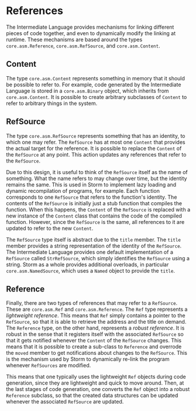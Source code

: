 References
==========

The Intermediate Language provides mechanisms for linking different pieces of code together, and
even to dynamically modify the linking at runtime. These mechanisms are based around the types
`core.asm.Reference`, `core.asm.RefSource`, and `core.asm.Content`.


Content
-------

The type `core.asm.Content` represents something in memory that it should be possible to refer to.
For example, code generated by the Intermediate Language is stored in a `core.asm.Binary` object,
which inherits from `core.asm.Content`. It is possible to create arbitrary subclasses of `Content`
to refer to arbitrary things in the system.


RefSource
---------

The type `core.asm.RefSource` represents something that has an identity, to which one may refer. The
`RefSource` has at most one `Content` that provides the actual target for the reference. It is
possible to replace the `Content` of the `RefSource` at any point. This action updates any
references that refer to the `RefSource`.

Due to this design, it is useful to think of the `RefSource` itself as the name of something. What
the name refers to may change over time, but the identity remains the same. This is used in Storm to
implement lazy loading and dynamic recompilation of programs, for example. Each function corresponds
to one `RefSource` that refers to the function's identity. The contents of the `RefSource` is
initially just a stub function that compiles the function. When this happens, the `Content` of the
`RefSource` is replaced with a new instance of the `Content` class that contains the code of the
compiled function. However, since the `RefSource` is the same, all references to it are updated to
refer to the new `Content`.

The `RefSource` type itself is abstract due to the `title` member. The `title` member provides a
string representation of the identity of the `RefSource`. The Intermediate Language provides one
default implementation of a `RefSource` called `StrRefSource`, which simply identifies the
`RefSource` using a string. Storm as a whole provides additional overloads, in particular
`core.asm.NamedSource`, which uses a `Named` object to provide the `title`.


Reference
---------

Finally, there are two types of references that may refer to a `RefSource`. These are `core.asm.Ref`
and `core.asm.Reference`. The `Ref` type represents a *lightweight reference*. This means that `Ref`
simply contains a pointer to the `RefSource`, so that it is able to retrieve the address and the
title on demand. The `Reference` type, on the other hand, represents a *robust reference*. It is
robust in the sense that it registers itself with the associated `RefSource` so that it gets
notified whenever the `Content` of the `RefSource` changes. This means that it is possible to create
a sub-class to `Reference` and overrode the `moved` member to get notifications about changes to the
`RefSource`. This is the mechanism used by Storm to dynamically re-link the program whenever
`RefSources` are modified.

This means that one typically uses the lightweight `Ref` objects during code generation, since they
are lightweight and quick to move around. Then, at the last stages of code generation, one converts
the `Ref` object into a robust `Reference` subclass, so that the created data structures can be
updated whenever the associated `RefSource` are updated.

